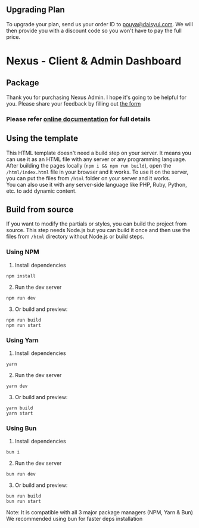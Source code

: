 ## Upgrading Plan

To upgrade your plan, send us your order ID to pouya@daisyui.com.
We will then provide you with a discount code so you won't have to pay the full price.

# Nexus - Client & Admin Dashboard

## Package

Thank you for purchasing Nexus Admin. I hope it's going to be helpful for you.
Please share your feedback by filling out [the form](https://forms.gle/UeX3jgsjFNFcZsq9A)

### Please refer [online documentation](https://nexus.daisyui.com/docs/) for full details

## Using the template

This HTML template doesn't need a build step on your server.
It means you can use it as an HTML file with any server or any programming language.
After building the pages locally (`npm i && npm run build`), open the `/html/index.html` file in your browser and it works.
To use it on the server, you can put the files from `/html` folder on your server and it works.  
You can also use it with any server-side language like PHP, Ruby, Python, etc. to add dynamic content.

## Build from source

If you want to modify the partials or styles, you can build the project from source. This step needs Node.js but you can build it once and then use the files from `/html` directory without Node.js or build steps.

### Using NPM

1. Install dependencies

```
npm install
```

2. Run the dev server

```
npm run dev
```

3. Or build and preview:

```
npm run build
npm run start
```

### Using Yarn

1. Install dependencies

```
yarn
```

2. Run the dev server

```
yarn dev
```

3. Or build and preview:

```
yarn build
yarn start
```

### Using Bun

1. Install dependencies

```
bun i
```

2. Run the dev server

```
bun run dev
```

3. Or build and preview:

```
bun run build
bun run start
```

Note: It is compatible with all 3 major package managers (NPM, Yarn & Bun)
We recommended using bun for faster deps installation
